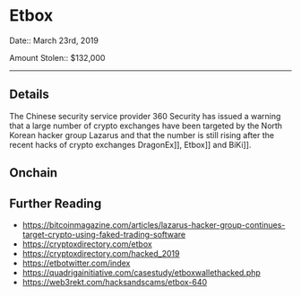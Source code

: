 # Etbox

Date:: March 23rd, 2019

Amount Stolen:: $132,000


---


## Details

The Chinese security service provider 360 Security has issued a warning that a large number of crypto exchanges have been targeted by the North Korean hacker group Lazarus and that the number is still rising after the recent hacks of crypto exchanges DragonEx]], Etbox]] and BiKi]].



## Onchain



## Further Reading

- https://bitcoinmagazine.com/articles/lazarus-hacker-group-continues-target-crypto-using-faked-trading-software
- https://cryptoxdirectory.com/etbox
- https://cryptoxdirectory.com/hacked_2019
- https://etbotwitter.com/index
- https://quadrigainitiative.com/casestudy/etboxwallethacked.php
- https://web3rekt.com/hacksandscams/etbox-640
